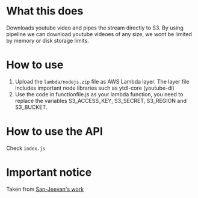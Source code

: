 # What this does

Downloads youtube video and pipes the stream directly to S3. By using pipeline we can download youtube videoes of any size, we wont be limited by memory or disk storage limits.

# How to use

1. Upload the `lambda/nodejs.zip` file as AWS Lambda layer. The layer file includes important node libraries such as ytdl-core (youtube-dl)
2. Use the code in functionfile.js as your lambda function, you need to replace the variables S3_ACCESS_KEY, S3_SECRET, S3_REGION and S3_BUCKET.

# How to use the API

Check `index.js`

# Important notice

Taken from [San-Jeevan's work](https://github.com/San-Jeevan/aws-lambda-youtube-dl)
